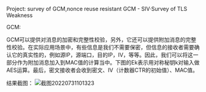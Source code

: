 Project: survey of GCM,nonce reuse resistant GCM - SIV·Survey of TLS Weakness

GCM:

GCM可以提供对消息的加密和完整性校验，另外，它还可以提供附加消息的完整性校验。在实际应用场景中，有些信息是我们不需要保密，但信息的接收者需要确认它的真实性的，例如源IP，源端口，目的IP，IV，等等。因此，我们可以将这一部分作为附加消息加入到MAC值的计算当中。下图的Ek表示用对称秘钥k对输入做AES运算。最后，密文接收者会收到密文、IV（计数器CTR的初始值）、MAC值。

结果截图：
![截图20220731101323](https://user-images.githubusercontent.com/110313650/182006918-5effac00-e39c-4f12-8fb7-a7bfaa5e823c.png)
